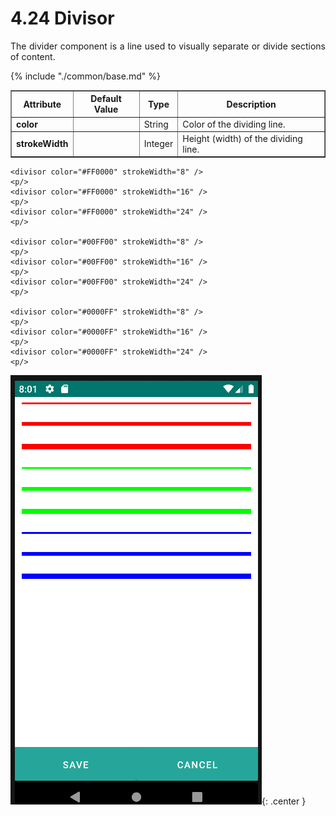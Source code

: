 # 4.24 Divisor
<div style="text-align: justify;">
    <p>The divider component is a line used to visually separate or divide sections of content.</p>
</div>
<table border="1">
    <thead>
        <tr>
            <th colspan="2">Attribute</th>
            <th>Default Value</th>
            <th>Type</th>
            <th>Description</th>
         </tr>
    </thead>
    <tbody>
        {% include "./common/base.md" %}
        <tr>
            <td colspan="2"><strong>color</strong></td>
            <td></td>
            <td>String</td>
            <td>Color of the dividing line.</td>
        </tr>
        <tr>
            <td colspan="2"><strong>strokeWidth</strong></td>
            <td></td>
            <td>Integer</td>
            <td>Height (width) of the dividing line.</td>
        </tr>
    </tbody>
</table>

    <divisor color="#FF0000" strokeWidth="8" />
    <p/>
    <divisor color="#FF0000" strokeWidth="16" />
    <p/>
    <divisor color="#FF0000" strokeWidth="24" />
    <p/>
    
    <divisor color="#00FF00" strokeWidth="8" />
    <p/>
    <divisor color="#00FF00" strokeWidth="16" />
    <p/>
    <divisor color="#00FF00" strokeWidth="24" />
    <p/>
    
    <divisor color="#0000FF" strokeWidth="8" />
    <p/>
    <divisor color="#0000FF" strokeWidth="16" />
    <p/>
    <divisor color="#0000FF" strokeWidth="24" />
    <p/>

![img.png](../img/divisor.png){: .center }

